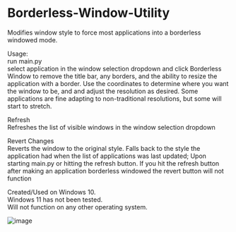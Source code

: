 # Borderless-Window-Utility

Modifies window style to force most applications into a borderless windowed mode.  

Usage:  
run main.py  
select application in the window selection dropdown and click Borderless Window to remove the title bar, any borders, and the ability to resize the application with a border. Use the coordinates to determine where you want the window to be, and and adjust the resolution as desired. Some applications are fine adapting to non-traditional resolutions, but some will start to stretch.  
  
Refresh  
Refreshes the list of visible windows in the window selection dropdown  
  
Revert Changes  
Reverts the window to the original style. Falls back to the style the application had when the list of applications was last updated; Upon starting main.py or hitting the refresh button. If you hit the refresh button after making an application borderless windowed the revert button will not function  
  
Created/Used on Windows 10.  
Windows 11 has not been tested.  
Will not function on any other operating system.

![image](https://user-images.githubusercontent.com/38366720/149036396-e7a4cc81-6004-4a3f-b5a1-d10007f587f7.png)
